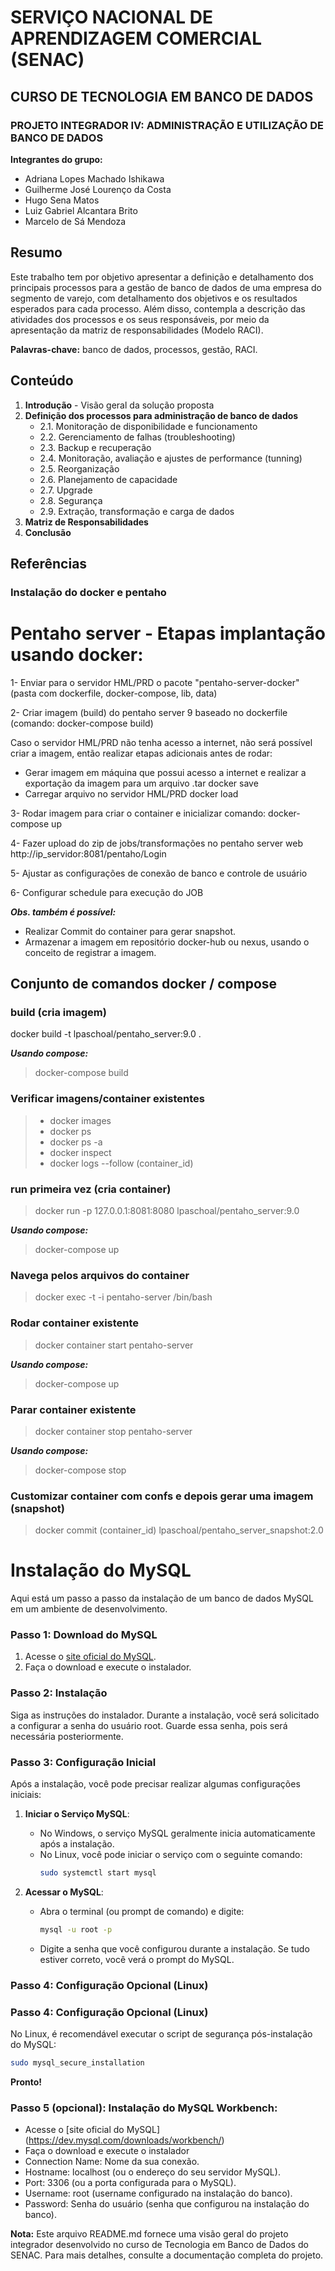 # SERVIÇO NACIONAL DE APRENDIZAGEM COMERCIAL (SENAC)

## CURSO DE TECNOLOGIA EM BANCO DE DADOS

### PROJETO INTEGRADOR IV: ADMINISTRAÇÃO E UTILIZAÇÃO DE BANCO DE DADOS

**Integrantes do grupo:**
- Adriana Lopes Machado Ishikawa
- Guilherme José Lourenço da Costa
- Hugo Sena Matos
- Luiz Gabriel Alcantara Brito
- Marcelo de Sá Mendoza

## Resumo

Este trabalho tem por objetivo apresentar a definição e detalhamento dos principais processos para a gestão de banco de dados de uma empresa do segmento de varejo, com detalhamento dos objetivos e os resultados esperados para cada processo. Além disso, contempla a descrição das atividades dos processos e os seus responsáveis, por meio da apresentação da matriz de responsabilidades (Modelo RACI).

**Palavras-chave:** banco de dados, processos, gestão, RACI.

## Conteúdo

1. **Introdução** - Visão geral da solução proposta
2. **Definição dos processos para administração de banco de dados**
   - 2.1. Monitoração de disponibilidade e funcionamento
   - 2.2. Gerenciamento de falhas (troubleshooting)
   - 2.3. Backup e recuperação
   - 2.4. Monitoração, avaliação e ajustes de performance (tunning)
   - 2.5. Reorganização
   - 2.6. Planejamento de capacidade
   - 2.7. Upgrade
   - 2.8. Segurança
   - 2.9. Extração, transformação e carga de dados
3. **Matriz de Responsabilidades**
4. **Conclusão**

## Referências

### Instalação do docker e pentaho

# **Pentaho server - Etapas implantação usando docker:**
1- Enviar para o servidor HML/PRD o pacote "pentaho-server-docker" (pasta com dockerfile, docker-compose, lib, data)

2- Criar imagem (build) do pentaho server 9 baseado no dockerfile (comando: docker-compose build)

   Caso o servidor HML/PRD não tenha acesso a internet, não será possível criar a imagem, então realizar etapas adicionais antes de rodar:
   - Gerar imagem em máquina que possui acesso a internet e realizar a exportação da imagem para um arquivo .tar
     docker save
   - Carregar arquivo no servidor HML/PRD
     docker load 

3- Rodar imagem para criar o container e inicializar 
comando: docker-compose up

4- Fazer upload do zip de jobs/transformações no pentaho server web 
http://ip_servidor:8081/pentaho/Login

5- Ajustar as configurações de conexão de banco e controle de usuário

6- Configurar schedule para execução do JOB


_**Obs. também é possível:**_ 
 - Realizar Commit do container para gerar snapshot.
 - Armazenar a imagem em repositório docker-hub ou nexus, usando o conceito de registrar a imagem.

## Conjunto de comandos docker / compose

### build (cria imagem)
docker build -t lpaschoal/pentaho_server:9.0 .

**_Usando compose:_** 
> docker-compose build

### Verificar imagens/container existentes
>  - docker images  
>  - docker ps  
>  - docker ps -a
>  - docker inspect
>  - docker logs --follow (container_id)

### run primeira vez (cria container)
> docker run -p 127.0.0.1:8081:8080 lpaschoal/pentaho_server:9.0 

**_Usando compose:_** 
> docker-compose up

### Navega pelos arquivos do container
> docker exec -t -i pentaho-server /bin/bash

### Rodar container existente
> docker container start pentaho-server

**_Usando compose:_** 
> docker-compose up

### Parar container existente
> docker container stop pentaho-server

**_Usando compose:_** 
> docker-compose stop

### Customizar container com confs e depois gerar uma imagem (snapshot)
> docker commit (container_id)  lpaschoal/pentaho_server_snapshot:2.0



# Instalação do MySQL

Aqui está um passo a passo da instalação de um banco de dados MySQL em um ambiente de desenvolvimento.


### Passo 1: Download do MySQL

1. Acesse o [site oficial do MySQL](https://dev.mysql.com/downloads/installer/).
2. Faça o download e execute o instalador.

### Passo 2: Instalação

Siga as instruções do instalador. Durante a instalação, você será solicitado a configurar a senha do usuário root. Guarde essa senha, pois será necessária posteriormente.

### Passo 3: Configuração Inicial

Após a instalação, você pode precisar realizar algumas configurações iniciais:

1. **Iniciar o Serviço MySQL**:
   - No Windows, o serviço MySQL geralmente inicia automaticamente após a instalação.
   - No Linux, você pode iniciar o serviço com o seguinte comando:
     ```sh
     sudo systemctl start mysql
     ```

2. **Acessar o MySQL**:
   - Abra o terminal (ou prompt de comando) e digite:
     ```sh
     mysql -u root -p
     ```
   - Digite a senha que você configurou durante a instalação. Se tudo estiver correto, você verá o prompt do MySQL.

### Passo 4: Configuração Opcional (Linux)

### Passo 4: Configuração Opcional (Linux)

No Linux, é recomendável executar o script de segurança pós-instalação do MySQL:

```sh
sudo mysql_secure_installation
```
**Pronto!**

### Passo 5 (opcional): Instalação do MySQL Workbench:

   - Acesse o [site oficial do MySQL] (https://dev.mysql.com/downloads/workbench/)
   - Faça o download e execute o instalador
   - Connection Name: Nome da sua conexão.
   - Hostname: localhost (ou o endereço do seu servidor MySQL).
   - Port: 3306 (ou a porta configurada para o MySQL).
   - Username: root (username configurado na instalação do banco).
   - Password: Senha do usuário (senha que configurou na instalação do banco).

**Nota:** Este arquivo README.md fornece uma visão geral do projeto integrador desenvolvido no curso de Tecnologia em Banco de Dados do SENAC. Para mais detalhes, consulte a documentação completa do projeto.
